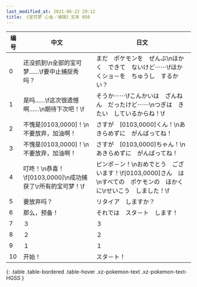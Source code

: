 ```yaml
---
last_modified_at: 2021-06-22 20:12
title: 《宝可梦 心金／魂银》文本 050
---
```

| 编号 | 中文 | 日文 |
| ---- | ---- | ---- |
| 0 | 还没抓到\n全部的宝可梦……\f要中止捕捉秀吗？ | まだ　ポケモンを　ぜんぶ\nほかく　できて　ないけど⋯⋯\fほかくショ－を　ちゅうし　するかい？ |
| 1 | 是吗……\f这次很遗憾啊……\n期待下次吧！\f | そうか⋯⋯\fこんかいは　ざんねん　だったけど⋯⋯\nつぎは　きたい　しているからね！\f |
| 2 | 不愧是[0103,0000]！\n不要放弃，加油啊！ | さすが　[0103,0000]くん！\nあきらめずに　がんばってね！ |
| 3 | 不愧是[0103,0000]！\n不要放弃，加油啊！ | さすが　[0103,0000]ちゃん！\nあきらめずに　がんばってね！ |
| 4 | 叮咚！\n恭喜！\f[0103,0000]\n成功捕获了\r所有的宝可梦！\f | ピンポ－ン！\nおめでとう　ございます！\f[0103,0000]さん　は\nすべての　ポケモンの　ほかくに\rせいこう　しました！\f |
| 5 | 要放弃吗？ | リタイア　しますか？ |
| 6 | 那么，预备！ | それでは　スタ－ト　します！ |
| 7 | ３ | ３ |
| 8 | ２ | ２ |
| 9 | １ | １ |
| 10 | 开始！ | スタ－ト！ |
{: .table .table-bordered .table-hover .xz-pokemon-text .xz-pokemon-text-HGSS }